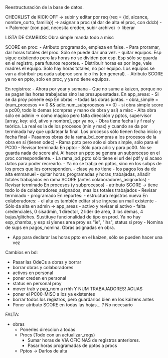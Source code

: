 Reestructuración de la base de datos.

CHECKLIST de KICK-OFF 
 -> subir y editar por req (req = {id, alcance, nombre_corto, familia})
 -> asignar a proc (al dar de alta el proc, con ddcb)
 -> Palomear (con pad, necesita creden, subir archivo)
 -> liberar

LISTA DE CAMBIOS:
Obra simple manda todo a misc

SCORE en proc:
    - Atributo programado, empieza en false.
    - Para proramar, dar horas totales del proc. Sólo se puede dar una vez.
    - quitar equipos. Esp sigue existiendo pero las horas no se dividen por esp. Esp sólo se guarda en el registro, para futuros reportes. 
    - Distribuir horas es por inge, vale madres el equipo. Solo hay horas totales, no por equipo. Los equipos se van a distribuir pq cada subproc sera ie o ihs (en general).
    - Atributo SCORE ya no en ppto, solo en proc, y ya no tiene equipos.

En registros:
    - Ahora por year y semana
    - Que no sume a kaizen, porque no se pagan las horas trabajadas sino las presupuestadas.
En app_areas: 
    - Si se da proy ponerle esp
En obras:
	- todas las obras juntas.
	- obra_simple = (num_procesos == 0 && adic.num_subprocesos == 0)
	- si obra simple score a pc00, todo lo demas (compras y mano de obra y así) a misc
	- Alta obra sólo en admin -> como mágico pero falta dirección y pptos, supervisor [array, key: uid, ativo y nombre], ppr ya no,
	- Obra tiene fecha i y f real y teórica. La real es la de los procesos (min y max) y cuando se da por terminada hay que updatear la final. Los procesos sólo tienen fecha inicio y fecha final
	- Pasamos obras de la rama_bd_compras a los procesos de la obra en sí (tienen odec)
	- Rama ppto pero sólo si obra simple, sólo para el PC00
	- Revisar terminada
En ppto:
    - Sólo para adic y para pc00. No se guarda nada de score ahi. Al hacer un ppto se genera un subproceso en el proc correspondiente.
    - La rama_bd_ppto sólo tiene el url del pdf y si acaso datos para poder recrearlo.
    - Ya no se trabja en pptos, sino en los subps de los procs que les corresponden.
	- clase ya no tiene
	- los pagos los da de alta emmanuel
	- quitar horas_programadas y horas_trabajadas, añadir totales trabajados en rama SCORE (antes colaboradores_asignados)
	- Revisar terminado
En procesos (y subprocesos)
	- atributo SCORE -> tiene todo lo de colaboradores_asignados, mas los totales trabajados
	- Revisar terminado
	- programado
En reportes: 
    - estructura registros nueva
En colaboradores:
	- el alta es también editar si se ingresa un mail existente
	- Sólo da alta en admin -> app_areas
	- activo y revisar si activo
	- falta credenciales, 0 sisadmin, 1 director, 2 lider de area, 3 los demas, 4 bajas/glitches. Sustituye funcionalidad de tipo en prod. Ya no hay esp_chamba, y esp si yienes area proy es "ie", "ihs", status si proy
	- Nomina de sups en pagos_nomina. Obras asignadas en obra.

- App para declarar las horas ppto en el kaizen, sólo se pueden hacer una vez

Cambios en bd:
 - Pasar las OdeCs a obras y borrar 
 - borrar obras y colaboradores
 - activos en personal
 - poner creden en personal
 - status en personal proy
 - mover trab y pag_nom a rrhh Y NUM TRABAJADORES! AGUAS
 - poner el PC00-MISC a los ya existentes
 - borrar todos los registros, pero guardarlos bien en los kaizens antes
 - Poner atributo SCORE en todas las hojas... ? No necesario


 FALTA:
 - obras 
    - Ponerles direccion a todas
    - Procs (Todo con un actualizar_regs)
       - Sumar horas de VIA OFICINAS de registros anteriores.
       - Pasar horas programadas de pptos a procs
    - Pptos -> Darlos de alta
